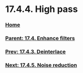# 17.4.4. High pass

### [Home](./00-home.md)
### [Parent: 17.4. Enhance filters](./17-04-00-enhance-filters.md)
### [Prev: 17.4.3. Deinterlace](./17-04-03-deinterlace.md)
### [Next: 17.4.5. Noise reduction](./17-04-05-noise-reduction.md)
